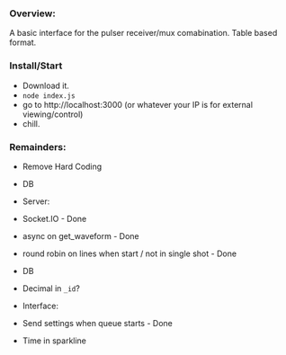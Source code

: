 ### Overview:

A basic interface for the pulser receiver/mux comabination.  Table based format.



### Install/Start

- Download it.
- `node index.js`  
- go to http://localhost:3000 (or whatever your IP is for external viewing/control)
- chill.

### Remainders:
- Remove Hard Coding
 - DB
- Server:
 - Socket.IO - Done
 - async on get_waveform - Done
 - round robin on lines when start / not in single shot - Done

- DB
 - Decimal in `_id`? 

- Interface:
 - Send settings when queue starts - Done
 - Time in sparkline
